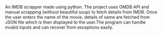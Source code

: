 An IMDB scrapper made using python. The project uses OMDB API and manual scrapping (without beautiful soup) to fetch details from IMDB. Once the user enters the name of the movie, details of same are fetched from JSON file which is then displayed to the user.The program can handle invalid inputs and can recover from exceptions easily.